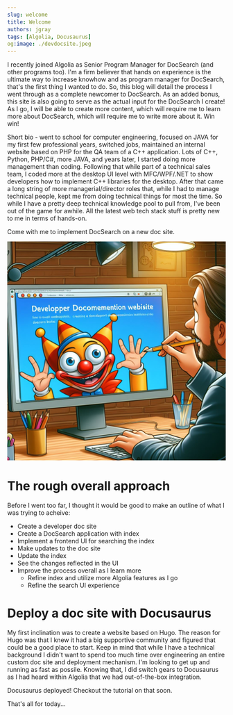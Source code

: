 ```yaml
---
slug: welcome
title: Welcome
authors: jgray
tags: [Algolia, Docusaurus]
og:image: ./devdocsite.jpeg
---
```

I recently joined Algolia as Senior Program Manager for DocSearch (and other programs too). I'm a firm believer that hands on experience is the ultimate way to increase knowhow and as program manager for DocSearch, that's the first thing I wanted to do. So, this blog will detail the process I went through as a complete newcomer to DocSearch. As an added bonus, this site is also going to serve as the actual input for the DocSearch I create! As I go, I will be able to create more content, which will require me to learn more about DocSearch, which will require me to write more about it. Win win!

Short bio - went to school for computer engineering, focused on JAVA for my first few professional years, switched jobs, maintained an internal website based on PHP for the QA team of a C++ application. Lots of C++, Python, PHP/C#, more JAVA, and years later, I started doing more management than coding. Following that while part of a technical sales team, I coded more at the desktop UI level with MFC/WPF/.NET to show developers how to implement C++ libraries for the desktop. After that came a long string of more managerial/director roles that, while I had to manage technical people, kept me from doing technical things for most the time. So while I have a pretty deep technical knowledge pool to pull from, I've been out of the game for awhile. All the latest web tech stack stuff is pretty new to me in terms of hands-on. 

Come with me to implement DocSearch on a new doc site.

![Publish a doc site that uses DocSearch](./devdocsite.jpeg)

<!--truncate-->

# The rough overall approach

Before I went too far, I thought it would be good to make an outline of what I was trying to acheive:

* Create a developer doc site
* Create a DocSearch application with index
* Implement a frontend UI for searching the index
* Make updates to the doc site
* Update the index
* See the changes reflected in the UI
* Improve the process overall as I learn more
    * Refine index and utilize more Algolia features as I go
    * Refine the search UI experience

# Deploy a doc site with Docusaurus

My first inclination was to create a website based on Hugo. The reason for Hugo was that I knew it had a big supportive community and figured that could be a good place to start. Keep in mind that while I have a technical background I didn't want to spend too much time over engineering an entire custom doc site and deployment mechanism. I'm looking to get up and running as fast as possile. Knowing that, I did switch gears to Docusaurus as I had heard within Algolia that we had out-of-the-box integration.

Docusaurus deployed! Checkout the tutorial on that soon.

That's all for today...

